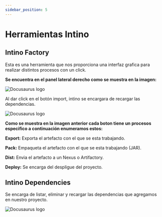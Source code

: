 ```yaml
---
sidebar_position: 5
---
```


# Herramientas Intino

## Intino Factory

Esta es una herramienta que nos proporciona una interfaz grafica para realizar distintos procesos con un click.

**Se encuentra en el panel lateral derecho como se muestra en la imagen:**

![Docusaurus logo](/img/intellij-5.png)

Al dar click en el botón import, intino se encargara de recargar las dependencias.

![Docusaurus logo](/img/intellij-6.png)

**Como se muestra en la imagen anterior cada boton tiene un procesos especifico a continuación enumeramos estos:**

**Export:**
Exporta el artefacto con el que se esta trabajando.

**Pack:**
Empaqueta el artefacto con el que se esta trabajando (JAR).

**Dist:**
Envia el artefacto a un Nexus o Artifactory.

**Deploy:**
Se encarga del despligue del proyecto.

## Intino Dependencies

Se encarga de listar, eliminar y recargar las dependencias que agregamos en nuestro proyecto.

![Docusaurus logo](/img/intellij-7.png)